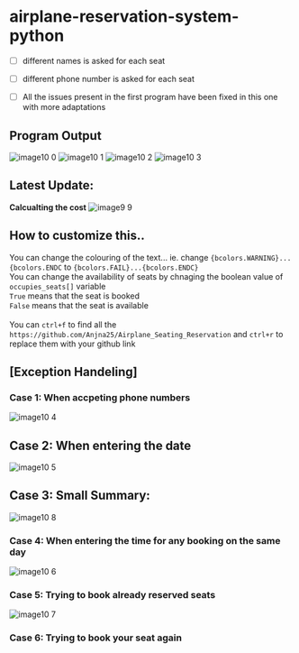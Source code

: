 # airplane-reservation-system-python

- [ ] different names is asked for each seat
- [ ] different phone number is asked for each seat
- [ ] All the issues present in the first program have been fixed in this one with more adaptations




## Program Output
![image10 0](https://user-images.githubusercontent.com/76808676/106876662-f5b57100-66fd-11eb-9e8b-b18670b8f699.png)
![image10 1](https://user-images.githubusercontent.com/76808676/106876651-f3531700-66fd-11eb-8daa-cdea6c974998.png)
![image10 2](https://user-images.githubusercontent.com/76808676/106876656-f51cda80-66fd-11eb-8564-2ac29a439778.png)
![image10 3](https://user-images.githubusercontent.com/76808676/106876660-f51cda80-66fd-11eb-939d-ef16c6af529b.png)

## Latest Update:
**Calcualting the cost**
![image9 9](https://user-images.githubusercontent.com/76808676/107035137-b3fbf780-67dd-11eb-8486-7dc7216b1321.png)

## How to customize this..
You can change the colouring of the text... ie. change ```{bcolors.WARNING}...{bcolors.ENDC``` to ```{bcolors.FAIL}...{bcolors.ENDC}```
<br />You can change the availability of seats by chnaging the boolean value of ``` occupies_seats[]``` variable
<br/>```True``` means that the seat is booked 
<br />```False``` means that the seat is available
<br />
<br />You can ```ctrl+f``` to find all the ```https://github.com/Anjna25/Airplane_Seating_Reservation``` and ```ctrl+r``` to replace them with your github link

## [Exception Handeling]
### Case 1: When accpeting phone numbers
![image10 4](https://user-images.githubusercontent.com/76808676/106879027-a58bde00-6700-11eb-8c8e-dfcde2a398d9.png)
## Case 2: When entering the date
![image10 5](https://user-images.githubusercontent.com/76808676/106879032-a755a180-6700-11eb-9eed-3fe285e44fd0.png)
## Case 3: Small Summary:
![image10 8](https://user-images.githubusercontent.com/76808676/107143767-e122e400-695c-11eb-9a9a-644a823558a3.png)
### Case 4: When entering the time for any booking on the same day
![image10 6](https://user-images.githubusercontent.com/76808676/106879034-a7ee3800-6700-11eb-9a97-2a7cfc8e7dda.png)
### Case 5: Trying to book already reserved seats
![image10 7](https://user-images.githubusercontent.com/76808676/106879038-a886ce80-6700-11eb-9de9-2a07090c68b1.png)
### Case 6: Trying to book your seat again 

